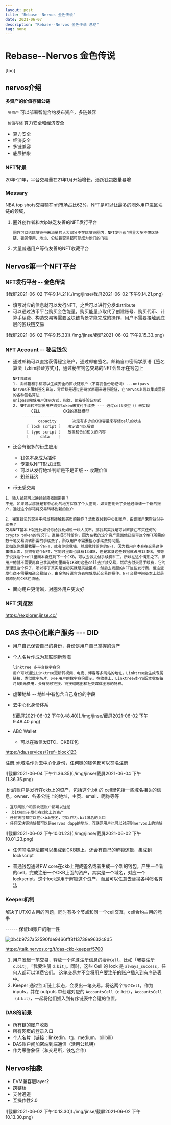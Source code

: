 ```yaml
---
layout: post
title: "Rebase--Nervos 金色传说"
date: 2021-06-07
description: "Rebase--Nervos 金色传说 总结"
tag: none
---   
```


# Rebase--Nervos 金色传说

[toc]

## nervos介绍

**多资产的价值存储公链** 

``` 多资产```  可以部署智能合约发布资产，多链兼容

``` 价值存储```  算力安全和经济安全

- 算力安全
- 经济安全
- 多链兼容
- 底层抽象

### NFT背景 

20年-21年，平台交易量在21年1月开始增长，活跃钱包数量暴增

### Messary

NBA top shots交易额在nft市场占比62%，NFT是可以让最多的圈外用户进区块链的领域，

1. 圈外创作者和大ip缺乏友善的NFT发行平台

   ```圈外可以给区块链带来流量的人大部分不在区块链圈内，NFT发行者‘明星大多不懂区块链，钱包使用、地址、公私钥交易都可能成为他们的门槛```

2. 大量普通用户等待友善的NFT收藏平台



## Nervos第一个NFT平台

### NFT发行平台 -- 金色传说

![截屏2021-06-02 下午9.14.21](./img/jinse/截屏2021-06-02 下午9.14.21.png)

- 填写对应的信息就可以发行NFT，之后可以进行分发distribute
- 可以通过法币平台购买金色能量，购买能量点取代了创建账号、购买代币、计算手续费、构造交易等需要区块链背景才能完成的操作，用户不需要接触到底层的区块链交易

![截屏2021-06-02 下午9.15.33](./img/jinse/截屏2021-06-02 下午9.15.33.png)

### NFT Account -- 秘宝钱包

- 通过邮箱可以直接获得秘宝账户，通过邮箱签名，邮箱自带密码学原语【签名算法（zkim验证方式）】，通过秘宝钱包交易的NFT会显示在钱包上

  ```
  NFT收藏者
  1. 由邮箱和手机可以生成安全的区块链账户（不需要备份助记词）---unipass
  Nervos不限制签名算法，背后都是通过密码学原语来进行验证，在nervos上可以集成需要的各种签名算法
  unipass完成用户注册方式，指纹、邮箱等验证方式
  2. NFT流转不需要用户购买token来支付手续费 --- 通过cell模型（）来实现
          CELL          CKB的基础模型             
      --------------
     		 capacity       决定有多少的CKB容量来存储cell的状态   
     	[ lock script ]   决定谁可以解锁
     	[ type script ]   放置和合约相关的内容
     	[     data    ]
  
  ```

- 还会有很多的衍生应用

  - 钱包本身成为插件
  - 专辑以NFT形式出现
  - 可以从发行地址判断是不是正版 -- 收藏价值
  - 粉丝经济

- 币无感交易

```
1. 输入邮箱可以通过邮箱找回密钥？
不是，如果可以那就是有中心化的地方保存了个人密钥，如果密钥丢了会通过申请一个新的账户，通过这个邮箱将交易转移到新的账户

2. 秘宝钱包的交易中间没有接触到买币的操作？法币支付到中心化账户，由该账户来帮我付手续费？
交易NFT基本上就是比如说你给我比如说十块人民币，那我其实我是可以直接在不买任何的crypto token的情况下，直接把币转给你，因为在我的这个资产里面他已经带这个NFT所需的数千笔交易流转所需的手续费了，所以用户不需要担心手续费的问题。
比如说你想跟我要一个NFT，或者你给我钱，然后我转给你的NFT，因为我用户本身在交易这件事情上面，我拥有这个NFT，它同时里面也具有134KB，但是本身这些数据就占用134KB，那等于说我这个cell里面本身还剩下一个CKB，可以去做支付手续费矿工，所以在这个情形之下，那用户他就不需要再自己拿其他的里面有CKB的这些cell去拼装交易，然后去付交易手续费，它的原理是这个样子，所以等于其实是当初买就是买能量点，然后去发起的NFT这些发行商，但这些发行商不需要知道交易细节，由金色传说官方去完成发起交易的操作。NFT交易中间基本上就是最原始的CKB在流通。
```

- 面向用户更清晰，对圈外用户更友好

### NFT 浏览器

https://explorer.jinse.cc/

## DAS 去中心化账户服务 --- DID

- 用户自己保管自己的身份，身份是用户自己掌握的资产

- 个人名片作成为互联网新蓝海

  ```
  linktree 多平台数字身份
  用户可以通过Linktree更新其视频、电商、博客等多网站的地址，Linktree会生成专属链接，类似数字名片，用于用户的数字身份展示。在收费上，Linktree对Pro版本收取每月6美元费用，会有视频链接、链接缩略图和社交媒体图标的特权。
  ```

- 虚荣地址 -- 地址中有包含自己身份的字段

- 去中心化身份体系

  ![截屏2021-06-02 下午9.48.40](./img/jinse/截屏2021-06-02 下午9.48.40.png)

- ABC Wallet

  - 可以在微信发BTC、CKB红包

    

https://da.services/?ref=block123

注册.bit域名作为去中心化身份，任何链的钱包都可以签名注册



![截屏2021-06-04 下午11.36.35](./img/jinse/截屏2021-06-04 下午11.36.35.png)

.bit的账户是发行在ckb上的资产，包括这个.bit 的 cell里包括一些域名相关的信息，owner、各条公链上的地址，主页、email、昵称等等



```
- 互联网账户和区块链账户都可以注册
- .bit相当于发行在ckb上的资产
- 任何钱包都可以在ckb上签名，可以作为.bit域名的入口
- 任何区块链地址都可以是nervos dapp的地址，互联网用户也可以对应到nervos上的地址
```

![截屏2021-06-02 下午10.01.23](./img/jinse/截屏2021-06-02 下午10.01.23.png)



- 任何签名算法都可以集成到CKB链上，还会有自己的解锁逻辑，集成到lockscript

- 普通钱包通过PW core在ckb上完成签名或者生成一个新的钱包，产生一个新的cell，完成注册一个CKB上面的资产，其实是一个域名，对应一个lockscript，这个lock是用于解锁这个资产，而且可以任意去替换各种签名算法

  

### Keeper机制

解决了UTXO占用的问题，同时有多个节点和同一个cell交互，cell合约占用的竞争

------   保证bit账户的唯一性

![0b4b9737a52590fde9466fff8f13738e9632c8d5](https://talk.nervos.org/uploads/default/original/2X/0/0b4b9737a52590fde9466fff8f13738e9632c8d5.png)

https://talk.nervos.org/t/das-ckb-keeper/5700

1. 用户发起一笔交易，释放一个包含注册信息的`指令Cell`，比如「我要注册 `c.bit`」，「我要注册 `d.bit`」。同时，这些 Cell 的 lock 是 `always_success`，任何人都可以消费它们。 这笔交易并不会将用户要注册的账户插入到有序链表中。
2. Keeper 通过监听链上状态，会发出一笔交易。将这两个`指令Cell`，作为 inputs，并在 outputs 中创建对应的 `AccountsCell（c.bit）`，`AccountsCell（d.bit）`，一起将他们插入到有序链表中合适的位置。

### DAS的前景

- 所有链的账户收款
- 所有网页的登录入口
- 个人名片（链接：linkedin，tg，medium，bilibili）
- DAS账户间加密端到端通信（活用公私钥）
- 作为荣誉象征（和交易所，钱包合作）

## Nervos抽象

- EVM兼容层layer2
- 跨链桥
- 支付通道
- 互操作性2.0

![截屏2021-06-02 下午10.13.30](./img/jinse/截屏2021-06-02 下午10.13.30.png)